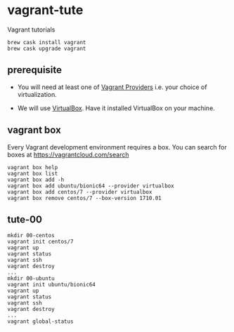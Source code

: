 # vagrant-tute

Vagrant tutorials

```
brew cask install vagrant
brew cask upgrade vagrant
```

## prerequisite

- You will need at least one of [Vagrant Providers](https://www.vagrantup.com/docs/providers/) i.e. your choice of virtualization.

- We will use [VirtualBox](https://www.virtualbox.org). Have it installed VirtualBox on your machine.

## vagrant box

Every Vagrant development environment requires a box. You can search for boxes at https://vagrantcloud.com/search

```
vagrant box help
vagrant box list
vagrant box add -h
vagrant box add ubuntu/bionic64 --provider virtualbox
vagrant box add centos/7 --provider virtualbox
vagrant box remove centos/7 --box-version 1710.01
```

## tute-00

```
mkdir 00-centos
vagrant init centos/7
vagrant up
vagrant status
vagrant ssh
vagrant destroy
...
mkdir 00-ubuntu
vagrant init ubuntu/bionic64
vagrant up
vagrant status
vagrant ssh
vagrant destroy
...
vagrant global-status
```
